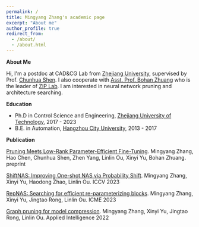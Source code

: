 ```yaml
---
permalink: /
title: Mingyang Zhang's academic page
excerpt: "About me"
author_profile: true
redirect_from: 
  - /about/
  - /about.html
---
```

**About Me**

Hi, I'm a postdoc at CAD&CG Lab from [Zhejiang University](https://www.zju.edu.cn), supervised by Prof. [Chunhua Shen](https://cshen.github.io). I also cooperate with [Asst. Prof. Bohan Zhuang](https://bohanzhuang.github.io) who is the leader of [ZIP Lab](https://ziplab.github.io). I am interested in neural network pruning and architecture searching.

**Education**

* Ph.D in Control Science and Engineering, [Zhejiang University of Technology](http://www.zjut.edu.cn), 2017 - 2023
* B.E. in Automation, [Hangzhou City University](http://www.zucc.edu.cn/), 2013 - 2017


**Publication**

[Pruning Meets Low-Rank Parameter-Efficient Fine-Tuning](https://arxiv.org/abs/2305.18403). Mingyang Zhang, Hao Chen, Chunhua Shen, Zhen Yang, Linlin Ou, Xinyi Yu, Bohan Zhuang. preprint

[ShiftNAS: Improving One-shot NAS via Probability Shift](https://arxiv.org/abs/2307.08300). Mingyang Zhang, Xinyi Yu, Haodong Zhao, Linlin Ou.  ICCV 2023

[RepNAS: Searching for efficient re-parameterizing blocks](https://arxiv.org/abs/2109.03508). Mingyang Zhang, Xinyi Yu, Jingtao Rong, Linlin Ou. ICME 2023

[Graph pruning for model compression](https://arxiv.org/abs/1911.09817). Mingyang Zhang, Xinyi Yu, Jingtao Rong, Linlin Ou. Applied Intelligence 2022

